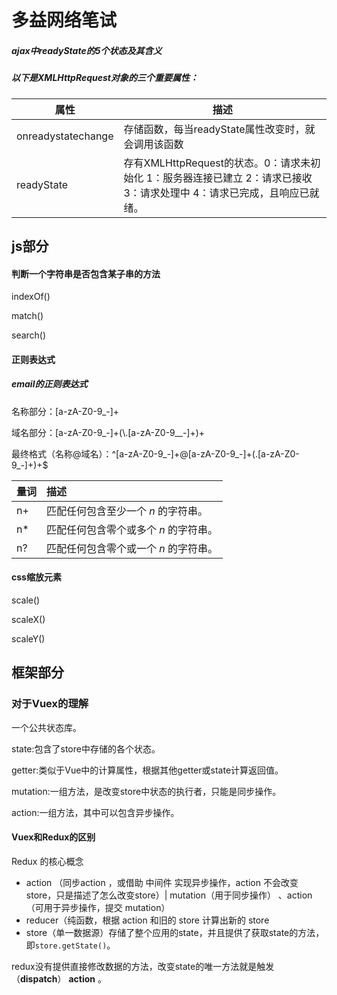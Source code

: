 # 多益网络笔试

##### ajax中readyState的5个状态及其含义

##### 以下是XMLHttpRequest对象的三个重要属性：

| 属性               | 描述                                                         |
| ------------------ | ------------------------------------------------------------ |
| onreadystatechange | 存储函数，每当readyState属性改变时，就会调用该函数           |
| readyState         | 存有XMLHttpRequest的状态。0：请求未初始化 1：服务器连接已建立 2：请求已接收 3：请求处理中 4：请求已完成，且响应已就绪。 |

## js部分

#### 判断一个字符串是否包含某子串的方法

indexOf()

match()

search()



#### 正则表达式

##### email的正则表达式

名称部分：[a-zA-Z0-9_-]+

域名部分：[a-zA-Z0-9_-]+(\\.[a-zA-Z0-9__-]+)+

最终格式（名称@域名）：^[a-zA-Z0-9_-]+@[a-zA-Z0-9_-]+(\.[a-zA-Z0-9_-]+)+$

| 量词 | 描述                                  |
| :--- | :------------------------------------ |
| n+   | 匹配任何包含至少一个 *n* 的字符串。   |
| n*   | 匹配任何包含零个或多个 *n* 的字符串。 |
| n?   | 匹配任何包含零个或一个 *n* 的字符串。 |

#### css缩放元素

scale()

scaleX()

scaleY()

## 框架部分

### 对于Vuex的理解

一个公共状态库。

state:包含了store中存储的各个状态。

getter:类似于Vue中的计算属性，根据其他getter或state计算返回值。

mutation:一组方法，是改变store中状态的执行者，只能是同步操作。

action:一组方法，其中可以包含异步操作。

#### Vuex和Redux的区别

Redux 的核心概念

- action （同步action ，或借助 中间件 实现异步操作，action 不会改变 store，只是描述了怎么改变store）| mutation（用于同步操作） 、action（可用于异步操作，提交 mutation）
- reducer（纯函数，根据 action 和旧的 store 计算出新的 store
- store（单一数据源）存储了整个应用的state，并且提供了获取state的方法，即`store.getState()`。

redux没有提供直接修改数据的方法，改变state的唯一方法就是触发（**dispatch**） **action** 。
